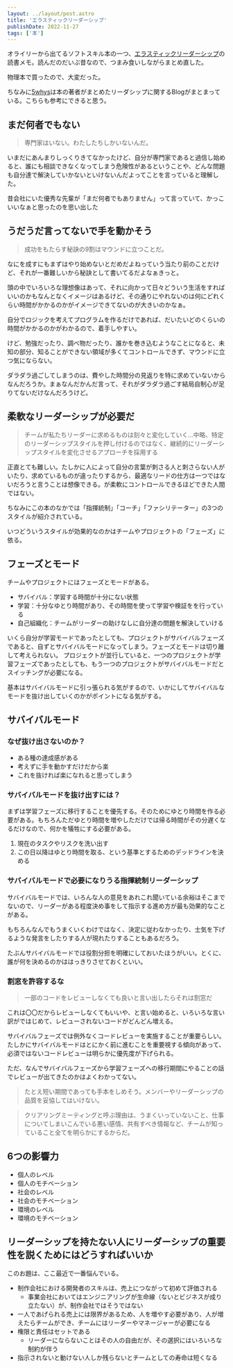 ```yaml
---
layout: ../layout/post.astro
title: 'エラスティックリーダーシップ'
publishDate: 2022-11-27
tags: ['本']
---
```


オライリーから出てるソフトスキル本の一つ、[エラスティックリーダーシップ](https://www.oreilly.co.jp/books/9784873118024/)の読書メモ。読んだのだいぶ昔なので、つまみ食いしながらまとめ直した。

物理本で買ったので、大変だった。

ちなみに[5whys](https://www.5whys.com/)は本の著者がまとめたリーダシップに関するBlogがまとまっている。こちらも参考にできると思う。

## まだ何者でもない

> 専門家はいない。わたしたちしかいないんだ。

いまだにあんまりしっくりきてなかったけど、自分が専門家であると過信し始めると、誰にも相談できなくなってしまう危険性があるということや、どんな問題も自分達で解決していかないといけないんだよってことを言っていると理解した。

昔会社にいた優秀な先輩が「まだ何者でもありません」って言っていて、かっこいいなぁと思ったのを思い出した

## うだうだ言ってないで手を動かそう

> 成功をもたらす秘訣の9割はマウンドに立つことだ。

なにを成すにもまずはやり始めないとだめだよねっていう当たり前のことだけど、それが一番難しいから秘訣として書いてるだよなぁきっと。

頭の中でいろいろな理想像はあって、それに向かって日々どういう生活をすればいいのかもなんとなくイメージはあるけど、その通りにやれないのは何にどれくらい時間がかかるのかがイメージできてないのが大きいのかなぁ。

自分でロジックを考えてプログラムを作るだけであれば、だいたいどのくらいの時間がかかるのかがわかるので、着手しやすい。

けど、勉強だったり、調べ物だったり、誰かを巻き込むようなことになると、未知の部分、知ることができない領域が多くてコントロールできず、マウンドに立つ気にならない。

ダラダラ過ごしてしまうのは、費やした時間分の見返りを特に求めていないからなんだろうか。まぁなんだかんだ言って、それがダラダラ過ごす結局自制心が足りてないだけなんだろうけど。

## 柔軟なリーダーシップが必要だ

> チームが私たちリーダーに求めるものは刻々と変化していく…中略、特定のリーダーシップスタイルを押し付けるのではなく、継続的にリーダーシップスタイルを変化させるアプローチを採用する

正直とても難しい。たしかに人によって自分の言葉が刺さる人と刺さらない人がいたり、求めているものが違ったりするから、最適なリードの仕方は一つではないだろうと言うことは想像できる。が柔軟にコントロールできるほどできた人間ではない。

ちなみにこの本のなかでは「指揮統制」「コーチ」「ファシリテーター」の3つのスタイルが紹介されている。

いつどういうスタイルが効果的なのかはチームやプロジェクトの「フェーズ」に依る。

## フェーズとモード

チームやプロジェクトにはフェーズとモードがある。

*   サバイバル：学習する時間が十分にない状態
*   学習：十分なゆとり時間があり、その時間を使って学習や検証をを行っている
*   自己組織化：チームがリーダーの助けなしに自分達の問題を解決していける

いくら自分が学習モードであったとしても、プロジェクトがサバイバルフェーズであると、自ずとサバイバルモードになってしまう。フェーズとモードは切り離して考えられない。
プロジェクトが並行していると、一つのプロジェクトが学習フェーズであったとしても、もう一つのプロジェクトがサバイバルモードだとスイッチングが必要になる。

基本はサバイバルモードに引っ張られる気がするので、いかにしてサバイバルなモードを抜け出していくのかがポイントになる気がする。

## サバイバルモード

### なぜ抜け出さないのか？

*   ある種の達成感がある
*   考えずに手を動かすだけだから楽
*   これを抜ければ楽になれると思ってしまう

### サバイバルモードを抜け出すには？

まずは学習フェーズに移行することを優先する。そのためにゆとり時間を作る必要がある。もちろんただゆとり時間を増やしただけでは帰る時間がその分遅くなるだけなので、何かを犠牲にする必要がある。

1. 現在のタスクやリスクを洗い出す
2. この日以降はゆとり時間を取る、という基準とするためのデッドラインを決める

### サバイバルモードで必要になりうる指揮統制リーダーシップ

サバイバルモードでは、いろんな人の意見をあれこれ聞いている余裕はそこまでないので、リーダーがある程度決め事をして指示する進め方が最も効果的なことがある。

もちろんなんでもうまくいくわけではなく、決定に従わなかったり、士気を下げるような発言をしたりする人が現れたりすることもあるだろう。

たぶんサバイバルモードでは役割分担を明確にしておいたほうがいい。とくに、誰が何を決めるのかははっきりさせておくといい。

### 割窓を許容するな

> 一部のコードをレビューしなくても良いと言い出したらそれは割窓だ

これは〇〇だからレビューしなくてもいいや、と言い始めると、いろいろな言い訳がではじめて、レビューされないコードがどんどん増える。

サバイバルフェーズでは例外なくコードレビューを実施することが重要らしい。たしかにサバイバルモードはとにかく前に進むことを重要視する傾向があって、必須ではないコードレビューは明らかに優先度が下げられる。

ただ、なんでサバイバルフェーズから学習フェーズへの移行期間にやることの話でレビューが出てきたのかはよくわかってない。

> たとえ短い期間であっても手本をしめそう。メンバーやリーダーシップの品質を妥協してはいけない。

> クリアリングミーティングと呼ぶ理由は、うまくいっていないこと、仕事についてしまいこんでいる悪い感情、共有すべき情報など、チームが知っていること全てを明らかにするからだ。


## 6つの影響力

*   個人のレベル
*   個人のモチベーション
*   社会のレベル
*   社会のモチベーション
*   環境のレベル
*   環境のモチベーション

## リーダーシップを持たない人にリーダーシップの重要性を説くためにはどうすればいいか

このお題は、ここ最近で一番悩んでいる。

*   制作会社における開発者のスキルは、売上につながって初めて評価される
    *   事業会社においてはエンジニアリングが生命線（ないとビジネスが成り立たない）が、制作会社ではそうではない
*   一人であげられる売上には限界があるため、人を増やす必要があり、人が増えたらチームができ、チームにはリーダーやマネージャーが必要になる
*   権限と責任はセットである
    *   リーダーにならないことはその人の自由だが、その選択にはいろいろな制約が伴う
*   指示されないと動けない人しか残らないとチームとしての寿命は短くなる 

